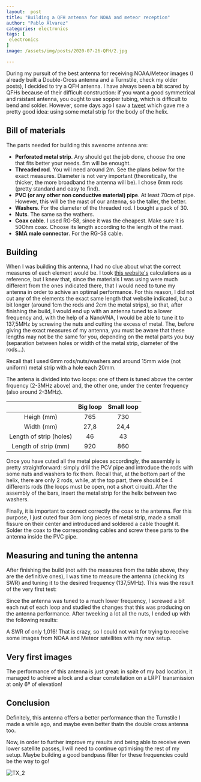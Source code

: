 ```yaml
---
layout:  post
title: "Building a QFH antenna for NOAA and meteor reception"
author: "Pablo Álvarez"
categories: electronics
tags: [
 electronics
]
image: /assets/img/posts/2020-07-26-QFH/2.jpg

---
```


During my pursuit of the best antenna for receiving NOAA/Meteor images (I already built a Double-Cross antenna and a Turnstile, check my older posts), I decided to try a QFH antenna. I have always been a bit scared by QFHs because of their difficult construction: if you want a good symmetrical and rsistant antenna, you ought to use sopper tubing, which is difficult to bend and solder. However, some days ago I saw a [tweet](https://twitter.com/EA3AGBJavier/status/1282431932937248769) which gave me a pretty good idea: using some metal strip for the body of the helix.

## Bill of materials

The parts needed for building this awesome antenna are:

  - **Perforated metal strip**. Any should get the job done, choose the one that fits better your needs. 5m will be enought.
  - **Threaded rod**. You will need around 2m. See the plans below for the exact measures. Diameter is not very important (theoretically, the thicker, the more broadband the antenna will be). I chose 6mm rods (pretty standard and easy to find).
  - **PVC (or any other non conductive material) pipe**. At least 70cm of pipe. However, this will be the mast of our antenna, so the taller, the better.
  - **Washers**. For the diameter of the threaded rod. I bought a pack of 30.
  - **Nuts**. The same sa the wathers.
  - **Coax cable**. I used RG-58, since it was the cheapest. Make sure it is 50Ohm coax. Choose its length according to the length of the mast.
  - **SMA male connector**. For the RG-58 cable.
  
## Building

When I was building this antenna, I had no clue about what the correct measures of each element would be. I took [this website's](http://jcoppens.com/ant/qfh/calc.en.php) calculations as a reference, but I knew that, since the materials I was using were much different from the ones indicated there, that I would need to tune my antenna in order to achive an optimal performance. For this reason, I did not cut any of the elements the exact same length that website indicated, but a bit longer (around 1cm the rods and 2cm the metal strips), so that, after finishing the build, I would end up with an antenna tuned to a lower frequency and, with the help of a NanoVNA, I would be able to tune it to 137,5MHz by screwing the nuts and cutting the excess of metal. The, before giving the exact measures of my antenna, you must be aware that these lengths may not be the same for you, depending on the metal parts you buy (separation between holes or width of the metal strip, diameter of the rods...). 

Recall that I used 6mm rods/nuts/washers and around 15mm wide (not uniform) metal strip with a hole each 20mm.

The antena is divided into two loops: one of them is tuned above the center frquency (2-3MHz above) and, the other one, under the center frequency (also around 2-3MHz).

|                         | Big loop | Small loop |
|:-----------------------:|:--------:|:----------:|
|        Heigh (mm)       |    765   |     730    |
|        Width (mm)       |   27,8   |    24,4    |
| Length of strip (holes) |    46    |     43     |
|   Length of strip (mm)  |    920   |     860    |

Once you have cuted all the metal pieces accordingly, the assembly is pretty straightforward: simply drill the PCV pipe and introduce the rods with some nuts and washers to fix them. Recall that, at the bottom part of the helix, there are only 2 rods, while, at the top part, there should be 4 differents rods (the loops must be open, not a short circuit). After the assembly of the bars, insert the metal strip for the helix between two washers.

Finally, it is important to connect correctly the coax to the antenna. For this purpose, I just cuted four 3cm long pieces of metal strip, made a small fissure on their center and introduced and soldered a cable thought it. Solder the coax to the corresponding cables and screw these parts to the antenna inside the PVC pipe.

## Measuring and tuning the antenna

After finishing the build (not with the measures from the table above, they are the definitive ones), I was time to measure the antenna (checking its SWR) and tuning it to the desired frequency (137,5MHz). This was the result of the very first test:


Since the antenna was tuned to a much lower frequency, I screwed a bit each nut of each loop and studied the changes that this was producing on the antenna performance. After tweeking a lot all the nuts, I ended up with the following results:

A SWR of only 1,016! That is crazy, so I could not wait for trying to receive some images from NOAA and Meteor satellites with my new setup.

## Very first images

The performance of this antenna is just great: in spite of my bad location, it managed to achieve a lock and a clear constellation on a LRPT transmission at only 6º of elevation!

## Conclusion

Definitely, this antenna offers a better performance than the Turnstile I made a while ago, and maybe even better thatn the double cross antenna too.

Now, in order to further improve my results and being able to receive even lower satellite passes, I will need to continue optimising the rest of my setup. Maybe building a good bandpass filter for these frequencies could be the way to go!

![TX_2](../assets/img/posts/22020-07-26-QFH/4.jpg)


